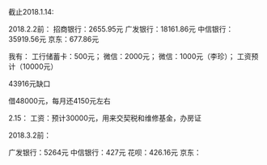 截止2018.1.14:

2018.2.2前：
招商银行：2655.95元
广发银行：18161.86元
中信银行：35919.56元
京东：677.86元

我有：
工行储蓄卡：500元；
微信：2000元；
微信：1000元（李珍）；
工资预计（10000元）

43916元缺口

借48000元，每月还4150元左右

2.15：
工资：预计30000元，用来交契税和维修基金，办房证

2018.3.2前：

广发银行：5264元
中信银行：427元
花呗：426.16元
京东：



